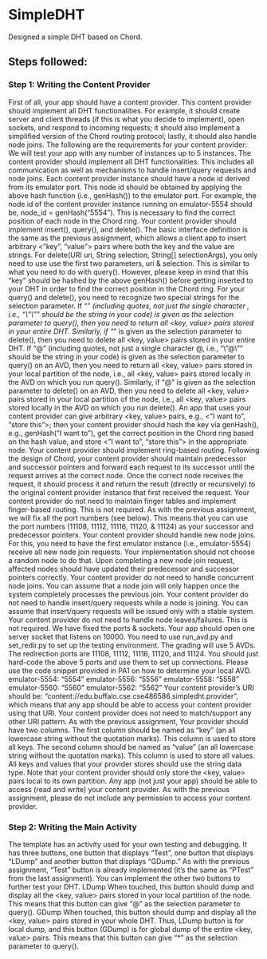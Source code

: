# SimpleDHT
Designed a simple DHT based on Chord.

## Steps followed:
### Step 1: Writing the Content Provider
First of all, your app should have a content provider. This content provider should implement all DHT functionalities. For example, it should create server and client threads (if this is what you decide to implement), open sockets, and respond to incoming requests; it should also implement a simplified version of the Chord routing protocol; lastly, it should also handle node joins. The following are the requirements for your content provider:
We will test your app with any number of instances up to 5 instances.
The content provider should implement all DHT functionalities. This includes all communication as well as mechanisms to handle insert/query requests and node joins.
Each content provider instance should have a node id derived from its emulator port. This node id should be obtained by applying the above hash function (i.e., genHash()) to the emulator port. For example, the node id of the content provider instance running on emulator-5554 should be, node_id = genHash(“5554”). This is necessary to find the correct position of each node in the Chord ring.
Your content provider should implement insert(), query(), and delete(). The basic interface definition is the same as the previous assignment, which allows a client app to insert arbitrary <”key”, “value”> pairs where both the key and the value are strings.
For delete(URI uri, String selection, String[] selectionArgs), you only need to use use the first two parameters, uri & selection.  This is similar to what you need to do with query().
However, please keep in mind that this “key” should be hashed by the above genHash() before getting inserted to your DHT in order to find the correct position in the Chord ring.
For your query() and delete(), you need to recognize two special strings for the selection parameter.
If “*” (including quotes, not just the single character *, i.e., “\”*\”” should be the string in your code) is given as the selection parameter to query(), then you need to return all <key, value> pairs stored in your entire DHT.
Similarly, if “*” is given as the selection parameter to delete(), then you need to delete all <key, value> pairs stored in your entire DHT.
If “@” (including quotes, not just a single character @, i.e., “\”@\”” should be the string in your code) is given as the selection parameter to query() on an AVD, then you need to return all <key, value> pairs stored in your local partition of the node, i.e., all <key, value> pairs stored locally in the AVD on which you run query().
Similarly, if “@” is given as the selection parameter to delete() on an AVD, then you need to delete all <key, value> pairs stored in your local partition of the node, i.e., all <key, value> pairs stored locally in the AVD on which you run delete().
An app that uses your content provider can give arbitrary <key, value> pairs, e.g., <”I want to”, “store this”>; then your content provider should hash the key via genHash(), e.g., genHash(“I want to”), get the correct position in the Chord ring based on the hash value, and store <”I want to”, “store this”> in the appropriate node.
Your content provider should implement ring-based routing. Following the design of Chord, your content provider should maintain predecessor and successor pointers and forward each request to its successor until the request arrives at the correct node. Once the correct node receives the request, it should process it and return the result (directly or recursively) to the original content provider instance that first received the request.
Your content provider do not need to maintain finger tables and implement finger-based routing. This is not required.
As with the previous assignment, we will fix all the port numbers (see below). This means that you can use the port numbers (11108, 11112, 11116, 11120, & 11124) as your successor and predecessor pointers.
Your content provider should handle new node joins. For this, you need to have the first emulator instance (i.e., emulator-5554) receive all new node join requests. Your implementation should not choose a random node to do that. Upon completing a new node join request, affected nodes should have updated their predecessor and successor pointers correctly.
Your content provider do not need to handle concurrent node joins. You can assume that a node join will only happen once the system completely processes the previous join.
Your content provider do not need to handle insert/query requests while a node is joining. You can assume that insert/query requests will be issued only with a stable system.
Your content provider do not need to handle node leaves/failures. This is not required.
We have fixed the ports & sockets.
Your app should open one server socket that listens on 10000.
You need to use run_avd.py and set_redir.py to set up the testing environment.
The grading will use 5 AVDs. The redirection ports are 11108, 11112, 11116, 11120, and 11124.
You should just hard-code the above 5 ports and use them to set up connections.
Please use the code snippet provided in PA1 on how to determine your local AVD.
emulator-5554: “5554”
emulator-5556: “5556”
emulator-5558: “5558”
emulator-5560: “5560”
emulator-5562: “5562”
Your content provider’s URI should be: “content://edu.buffalo.cse.cse486586.simpledht.provider”, which means that any app should be able to access your content provider using that URI. Your content provider does not need to match/support any other URI pattern.
As with the previous assignment, Your provider should have two columns.
The first column should be named as “key” (an all lowercase string without the quotation marks). This column is used to store all keys.
The second column should be named as “value” (an all lowercase string without the quotation marks). This column is used to store all values.
All keys and values that your provider stores should use the string data type.
Note that your content provider should only store the <key, value> pairs local to its own partition.
Any app (not just your app) should be able to access (read and write) your content provider. As with the previous assignment, please do not include any permission to access your content provider.

### Step 2: Writing the Main Activity
The template has an activity used for your own testing and debugging. It has three buttons, one button that displays “Test”, one button that displays “LDump” and another button that displays “GDump.” As with the previous assignment, “Test” button is already implemented (it’s the same as “PTest” from the last assignment). You can implement the other two buttons to further test your DHT.
LDump
When touched, this button should dump and display all the <key, value> pairs stored in your local partition of the node.
This means that this button can give “@” as the selection parameter to query().
GDump
When touched, this button should dump and display all the <key, value> pairs stored in your whole DHT. Thus, LDump button is for local dump, and this button (GDump) is for global dump of the entire <key, value> pairs.
This means that this button can give “*” as the selection parameter to query().

